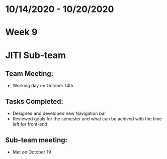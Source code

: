 # 10/14/2020 - 10/20/2020
# Week 9
# JITI Sub-team

## Team Meeting:
  - Working day on October 14th

## Tasks Completed:
  - Designed and developed new Navigation bar
  - Reviewed goals for the semester and what can be achived with the time left for front-end
  
  
## Sub-team meeting:
  -  Met on October 19
